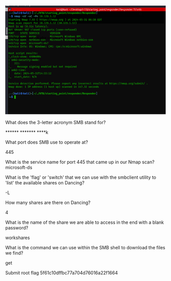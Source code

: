 
![](../../../attachments/Pasted%20image%2020240531160951.png)

What does the 3-letter acronym SMB stand for?

****** ******* ****k

What port does SMB use to operate at?

445

What is the service name for port 445 that came up in our Nmap scan?
microsoft-ds

What is the 'flag' or 'switch' that we can use with the smbclient utility to 'list' the available shares on Dancing?

-L

How many shares are there on Dancing?

4

What is the name of the share we are able to access in the end with a blank password?

workshares

What is the command we can use within the SMB shell to download the files we find?

get

Submit root flag
5f61c10dffbc77a704d76016a22f1664